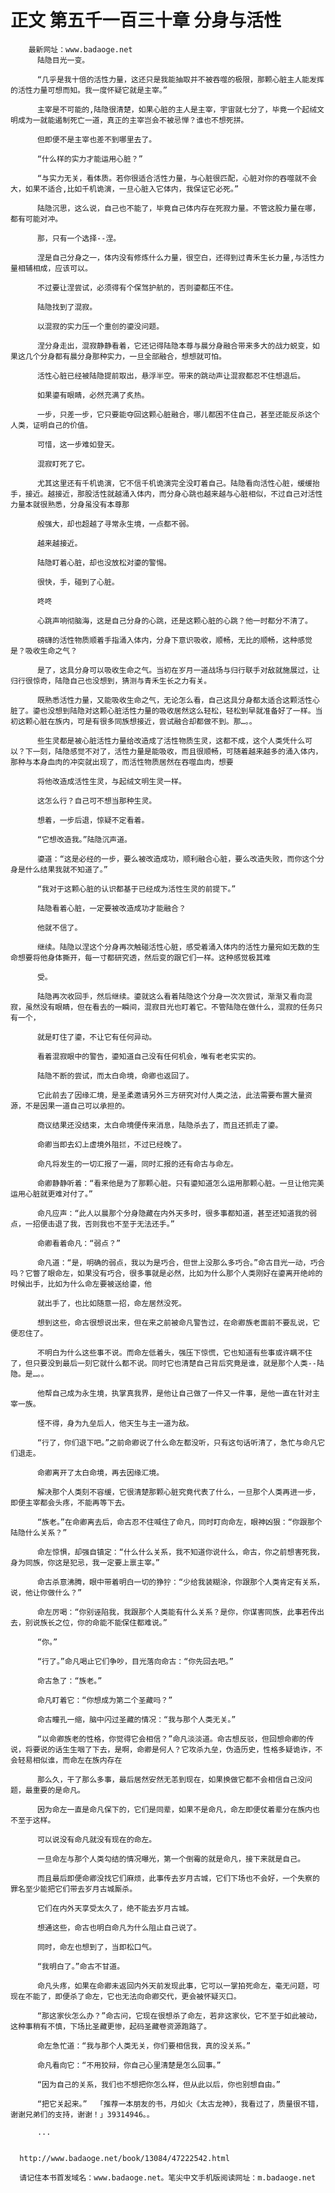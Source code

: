# 正文 第五千一百三十章 分身与活性
        最新网址：www.badaoge.net
          陆隐目光一变。
      
          “几乎是我十倍的活性力量，这还只是我能抽取并不被吞噬的极限，那颗心脏主人能发挥的活性力量可想而知。我一度怀疑它就是主宰。”
      
          主宰是不可能的,陆隐很清楚，如果心脏的主人是主宰，宇宙就七分了，毕竟一个起绒文明成为一就能遏制死亡一道，真正的主宰岂会不被忌惮？谁也不想死拼。
      
          但即便不是主宰也差不到哪里去了。
      
          “什么样的实力才能运用心脏？”
      
          “与实力无关，看体质。若你很适合活性力量，与心脏很匹配，心脏对你的吞噬就不会大，如果不适合,比如千机诡演，一旦心脏入它体内，我保证它必死。”
      
          陆隐沉思，这么说，自己也不能了，毕竟自己体内存在死寂力量。不管这股力量在哪，都有可能对冲。
      
          那，只有一个选择--涅。
      
          涅是自己分身之一，体内没有修炼什么力量，很空白，还得到过青禾生长力量,与活性力量相辅相成，应该可以。
      
          不过要让涅尝试，必须得有个保驾护航的，否则鎏都压不住。
      
          陆隐找到了混寂。
      
          以混寂的实力压一个重创的鎏没问题。
      
          涅分身走出，混寂静静看着，它还记得陆隐本尊与晨分身融合带来多大的战力蜕变，如果这几个分身都有晨分身那种实力，一旦全部融合，想想就可怕。
      
          活性心脏已经被陆隐提前取出，悬浮半空。带来的跳动声让混寂都忍不住想退后。
      
          如果鎏有眼睛，必然充满了炙热。
      
          一步，只差一步，它只要能夺回这颗心脏融合，哪儿都困不住自己，甚至还能反杀这个人类，证明自己的价值。
      
          可惜，这一步难如登天。
      
          混寂盯死了它。
      
          尤其这里还有千机诡演，它不信千机诡演完全没盯着自己。陆隐看向活性心脏，缓缓抬手，接近。越接近，那股活性就越涌入体内，而分身心跳也越来越与心脏相似，不过自己对活性力量本就很熟悉，分身虽没有本尊那
      
          般强大，却也超越了寻常永生境，一点都不弱。
      
          越来越接近。
      
          陆隐盯着心脏，却也没放松对鎏的警惕。
      
          很快，手，碰到了心脏。
      
          咚咚
      
          心跳声响彻脑海，这是自己分身的心跳，还是这颗心脏的心跳？他一时都分不清了。
      
          磅礴的活性物质顺着手指涌入体内，分身下意识吸收，顺畅，无比的顺畅，这种感觉是？吸收生命之气？
      
          是了，这具分身可以吸收生命之气。当初在岁月一道战场与归行联手对敌就施展过，让归行很惊奇，陆隐自己也没想到，猜测与青禾生长之力有关。
      
          既熟悉活性力量，又能吸收生命之气，无论怎么看，自己这具分身都太适合这颗活性心脏了。鎏也没想到陆隐对这颗心脏活性力量的吸收居然这么轻松，轻松到早就准备好了一样。当初这颗心脏在族内，可是有很多同族想接近，尝试融合却都做不到。那…。。
      
          些生灵都是被心脏活性力量给改造成了活性物质生灵，这都不成，这个人类凭什么可以？下一刻，陆隐感觉不对了，活性力量是能吸收，而且很顺畅，可随着越来越多的涌入体内，那种与本身血肉的冲突就出现了，而活性物质居然在吞噬血肉，想要
      
          将他改造成活性生灵，与起绒文明生灵一样。
      
          这怎么行？自己可不想当那种生灵。
      
          想着，一步后退，惊疑不定看着。
      
          “它想改造我。”陆隐沉声道。
      
          鎏道：“这是必经的一步，要么被改造成功，顺利融合心脏，要么改造失败，而你这个分身是什么结果我就不知道了。”
      
          “我对于这颗心脏的认识都基于已经成为活性生灵的前提下。”
      
          陆隐看着心脏，一定要被改造成功才能融合？
      
          他就不信了。
      
          继续。陆隐以涅这个分身再次触碰活性心脏，感受着涌入体内的活性力量宛如无数的生命想要将他身体撕开，每一寸都研究透，然后变的跟它们一样。这种感觉极其难
      
          受。
      
          陆隐再次收回手，然后继续。鎏就这么看着陆隐这个分身一次次尝试，渐渐又看向混寂，虽然没有眼睛，但在看去的一瞬间，混寂目光也盯着它。不管陆隐在做什么，混寂的任务只有一个，
      
          就是盯住了鎏，不让它有任何异动。
      
          看着混寂眼中的警告，鎏知道自己没有任何机会，唯有老老实实的。
      
          陆隐不断的尝试，而太白命境，命卿也返回了。
      
          它此前去了因缘汇境，是圣柔邀请另外三方研究对付人类之法，此法需要布置大量资源，不是因果一道自己可以承担的。
      
          商议结果还没结束，太白命境便传来消息，陆隐杀去了，而且还抓走了鎏。
      
          命卿当即去幻上虚境外阻拦，不过已经晚了。
      
          命凡将发生的一切汇报了一遍，同时汇报的还有命古与命左。
      
          命卿静静听着：“看来他是为了那颗心脏。只有鎏知道怎么运用那颗心脏。一旦让他完美运用心脏就更难对付了。”
      
          命凡应声：“此人以晨那个分身隐藏在内外天多时，很多事都知道，甚至还知道我的弱点，一招便击退了我，否则我也不至于无法还手。”
      
          命卿看着命凡：“弱点？”
      
          命凡道：“是，明确的弱点，我以为是巧合，但世上没那么多巧合。”命古目光一动，巧合吗？它瞥了眼命左，如果没有巧合，很多事就是必然，比如为什么那个人类刚好在鎏离开绝岭的时候出手，比如为什么命左要被送给鎏，他
      
          就出手了，也比如随意一招，命左居然没死。
      
          想到这些，命古很想说出来，但在来之前被命凡警告过，在命卿族老面前不要乱说，它便忍住了。
      
          不明白为什么这些事不说。而命左低着头，强压下惊慌，它也知道有些事或许瞒不住了，但只要没到最后一刻它就什么都不说。同时它也清楚自己背后究竟是谁，就是那个人类--陆隐。是…。。
      
          他帮自己成为永生境，执掌真我界，是他让自己做了一件又一件事，是他一直在针对主宰一族。
      
          怪不得，身为九垒后人，他天生与主一道为敌。
      
          “行了，你们退下吧。”之前命卿说了什么命左都没听，只有这句话听清了，急忙与命凡它们退走。
      
          命卿离开了太白命境，再去因缘汇境。
      
          解决那个人类刻不容缓，它很清楚那颗心脏究竟代表了什么，一旦那个人类再进一步，即便主宰都会头疼，不能再等下去。
      
          “族老。”在命卿离去后，命古忍不住喊住了命凡，同时盯向命左，眼神凶狠：“你跟那个陆隐什么关系？”
      
          命左惊惧，却强自镇定：“什么什么关系，我不知道你说什么，命古，你之前想害死我，身为同族，你这是犯忌，我一定要上禀主宰。”
      
          命古杀意沸腾，眼中带着明白一切的狰狞：“少给我装糊涂，你跟那个人类肯定有关系，说，他让你做什么？”
      
          命左厉喝：“你别诬陷我，我跟那个人类能有什么关系？是你，你谋害同族，此事若传出去，别说族长之位，你的命能不能保住都难说。”
      
          “你。”
      
          “行了。”命凡喝止它们争吵，目光落向命古：“你先回去吧。”
      
          命古急了：“族老。”
      
          命凡盯着它：“你想成为第二个圣藏吗？”
      
          命古瞳孔一缩，脑中闪过圣藏的情况：“我与那个人类无关。”
      
          “以命卿族老的性格，你觉得它会相信？”命凡淡淡道。命古想反驳，但回想命卿的传说，将要说的话生生咽了下去，是啊，命卿是何人？它攻杀九垒，伪造历史，性格多疑诡诈，不会轻易相似谁，而命左在族内存在
      
          那么久，干了那么多事，最后居然安然无恙到现在，如果换做它都不会相信自己没问题，最重要的是命凡。
      
          因为命左一直是命凡保下的，它们是同辈，如果不是命凡，命左即便仗着辈分在族内也不至于这样。
      
          可以说没有命凡就没有现在的命左。
      
          一旦命左与那个人类勾结的情况曝光，第一个倒霉的就是命凡，接下来就是自己。
      
          而且最后即便命卿没找它们麻烦，此事传去岁月古城，它们下场也不会好，一个失察的罪名至少能把它们带去岁月古城厮杀。
      
          它们在内外天享受太久了，绝不能去岁月古城。
      
          想通这些，命古也明白命凡为什么阻止自己说了。
      
          同时，命左也想到了，当即松口气。
      
          “我明白了。”命古不甘道。
      
          命凡头疼，如果在命卿未返回内外天前发现此事，它可以一掌拍死命左，毫无问题，可现在不能了，即便杀了命左，它也无法向命卿交代，更会被怀疑灭口。
      
          “那这家伙怎么办？”命古问，它现在很想杀了命左，若非这家伙，它不至于如此被动，这种事稍有不慎，下场比圣藏更惨，起码圣藏卷资源跑路了。
      
          命左急忙道：“我与那个人类无关，你们要相信我，真的没关系。”
      
          命凡看向它：“不用狡辩，你自己心里清楚是怎么回事。”
      
          “因为自己的关系，我们也不想把你怎么样，但从此以后，你也别想自由。”
      
          “把它关起来。”  「推荐一本朋友的书，月如火《太古龙神》，我看过了，质量很不错，谢谢兄弟们的支持，谢谢！」39314946。。
      
          ...
      
      
      http://www.badaoge.net/book/13084/47222542.html
      
      请记住本书首发域名：www.badaoge.net。笔尖中文手机版阅读网址：m.badaoge.net